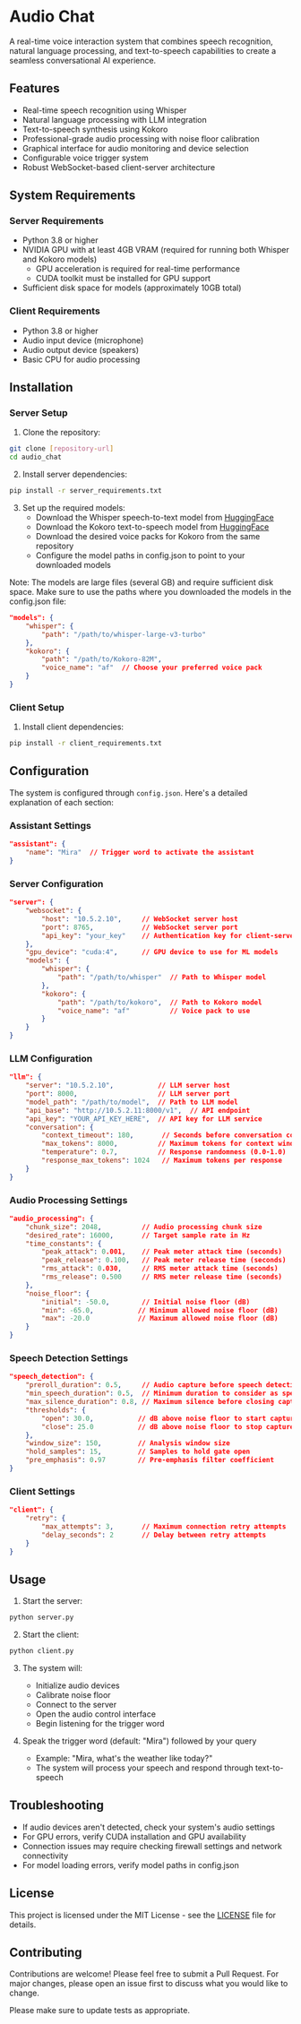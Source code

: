# Audio Chat

A real-time voice interaction system that combines speech recognition, natural language processing, and text-to-speech capabilities to create a seamless conversational AI experience.

## Features

- Real-time speech recognition using Whisper
- Natural language processing with LLM integration
- Text-to-speech synthesis using Kokoro
- Professional-grade audio processing with noise floor calibration
- Graphical interface for audio monitoring and device selection
- Configurable voice trigger system
- Robust WebSocket-based client-server architecture

## System Requirements

### Server Requirements
- Python 3.8 or higher
- NVIDIA GPU with at least 4GB VRAM (required for running both Whisper and Kokoro models)
  - GPU acceleration is required for real-time performance
  - CUDA toolkit must be installed for GPU support
- Sufficient disk space for models (approximately 10GB total)

### Client Requirements
- Python 3.8 or higher
- Audio input device (microphone)
- Audio output device (speakers)
- Basic CPU for audio processing

## Installation

### Server Setup

1. Clone the repository:
```bash
git clone [repository-url]
cd audio_chat
```

2. Install server dependencies:
```bash
pip install -r server_requirements.txt
```

3. Set up the required models:
   - Download the Whisper speech-to-text model from [HuggingFace](https://huggingface.co/openai/whisper-large-v3-turbo)
   - Download the Kokoro text-to-speech model from [HuggingFace](https://huggingface.co/hexgrad/Kokoro-82M)
   - Download the desired voice packs for Kokoro from the same repository
   - Configure the model paths in config.json to point to your downloaded models

Note: The models are large files (several GB) and require sufficient disk space. Make sure to use the paths where you downloaded the models in the config.json file:
```json
"models": {
    "whisper": {
        "path": "/path/to/whisper-large-v3-turbo"
    },
    "kokoro": {
        "path": "/path/to/Kokoro-82M",
        "voice_name": "af"  // Choose your preferred voice pack
    }
}
```

### Client Setup

1. Install client dependencies:
```bash
pip install -r client_requirements.txt
```

## Configuration

The system is configured through `config.json`. Here's a detailed explanation of each section:

### Assistant Settings
```json
"assistant": {
    "name": "Mira"  // Trigger word to activate the assistant
}
```

### Server Configuration
```json
"server": {
    "websocket": {
        "host": "10.5.2.10",     // WebSocket server host
        "port": 8765,            // WebSocket server port
        "api_key": "your_key"    // Authentication key for client-server communication
    },
    "gpu_device": "cuda:4",      // GPU device to use for ML models
    "models": {
        "whisper": {
            "path": "/path/to/whisper"  // Path to Whisper model
        },
        "kokoro": {
            "path": "/path/to/kokoro",  // Path to Kokoro model
            "voice_name": "af"          // Voice pack to use
        }
    }
}
```

### LLM Configuration
```json
"llm": {
    "server": "10.5.2.10",           // LLM server host
    "port": 8000,                    // LLM server port
    "model_path": "/path/to/model",  // Path to LLM model
    "api_base": "http://10.5.2.11:8000/v1",  // API endpoint
    "api_key": "YOUR_API_KEY_HERE",  // API key for LLM service
    "conversation": {
        "context_timeout": 180,       // Seconds before conversation context expires
        "max_tokens": 8000,          // Maximum tokens for context window
        "temperature": 0.7,          // Response randomness (0.0-1.0)
        "response_max_tokens": 1024   // Maximum tokens per response
    }
}
```

### Audio Processing Settings
```json
"audio_processing": {
    "chunk_size": 2048,          // Audio processing chunk size
    "desired_rate": 16000,       // Target sample rate in Hz
    "time_constants": {
        "peak_attack": 0.001,    // Peak meter attack time (seconds)
        "peak_release": 0.100,   // Peak meter release time (seconds)
        "rms_attack": 0.030,     // RMS meter attack time (seconds)
        "rms_release": 0.500     // RMS meter release time (seconds)
    },
    "noise_floor": {
        "initial": -50.0,        // Initial noise floor (dB)
        "min": -65.0,           // Minimum allowed noise floor (dB)
        "max": -20.0            // Maximum allowed noise floor (dB)
    }
}
```

### Speech Detection Settings
```json
"speech_detection": {
    "preroll_duration": 0.5,     // Audio capture before speech detection (seconds)
    "min_speech_duration": 0.5,  // Minimum duration to consider as speech (seconds)
    "max_silence_duration": 0.8, // Maximum silence before closing capture (seconds)
    "thresholds": {
        "open": 30.0,           // dB above noise floor to start capture
        "close": 25.0           // dB above noise floor to stop capture
    },
    "window_size": 150,         // Analysis window size
    "hold_samples": 15,         // Samples to hold gate open
    "pre_emphasis": 0.97        // Pre-emphasis filter coefficient
}
```

### Client Settings
```json
"client": {
    "retry": {
        "max_attempts": 3,       // Maximum connection retry attempts
        "delay_seconds": 2       // Delay between retry attempts
    }
}
```

## Usage

1. Start the server:
```bash
python server.py
```

2. Start the client:
```bash
python client.py
```

3. The system will:
   - Initialize audio devices
   - Calibrate noise floor
   - Connect to the server
   - Open the audio control interface
   - Begin listening for the trigger word

4. Speak the trigger word (default: "Mira") followed by your query
   - Example: "Mira, what's the weather like today?"
   - The system will process your speech and respond through text-to-speech

## Troubleshooting

- If audio devices aren't detected, check your system's audio settings
- For GPU errors, verify CUDA installation and GPU availability
- Connection issues may require checking firewall settings and network connectivity
- For model loading errors, verify model paths in config.json

## License

This project is licensed under the MIT License - see the [LICENSE](LICENSE) file for details.

## Contributing

Contributions are welcome! Please feel free to submit a Pull Request. For major changes, please open an issue first to discuss what you would like to change.

Please make sure to update tests as appropriate.
